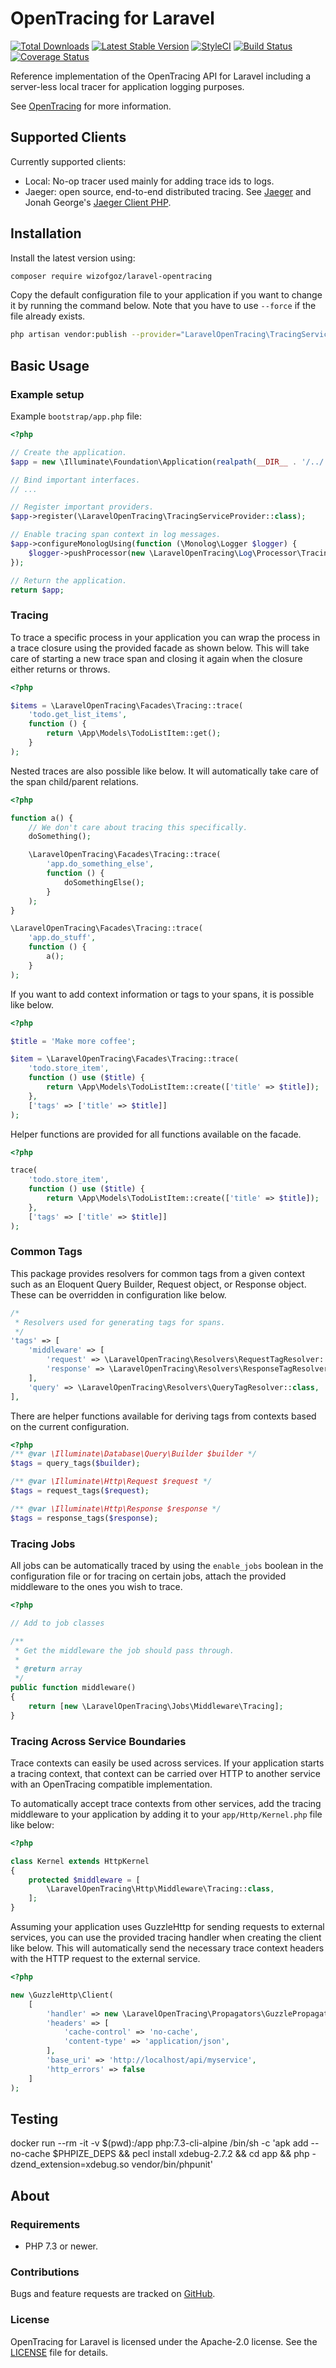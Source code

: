 # OpenTracing for Laravel

[![Total Downloads](https://img.shields.io/packagist/dt/wizofgoz/laravel-opentracing.svg?style=flat-square)](https://packagist.org/packages/wizofgoz/laravel-opentracing)
[![Latest Stable Version](https://img.shields.io/packagist/v/wizofgoz/laravel-opentracing.svg?style=flat-square)](https://packagist.org/packages/wizofgoz/laravel-opentracing)
[![StyleCI](https://github.styleci.io/repos/271911972/shield?style=flat-square&branch=develop)](https://github.styleci.io/repos/271911972)
[![Build Status](https://img.shields.io/travis/wizofgoz/laravel-opentracing/master.svg?style=flat-square)](https://travis-ci.org/wizofgoz/laravel-opentracing)
[![Coverage Status](https://coveralls.io/repos/github/Wizofgoz/laravel-opentracing/badge.svg?branch=master)](https://coveralls.io/github/Wizofgoz/laravel-opentracing?branch=master)

Reference implementation of the OpenTracing API for Laravel including a server-less local tracer for application
logging purposes.

See [OpenTracing](http://opentracing.io/) for more information.

## Supported Clients

Currently supported clients:

- Local: No-op tracer used mainly for adding trace ids to logs.
- Jaeger: open source, end-to-end distributed tracing. See [Jaeger](https://www.jaegertracing.io/) and
    Jonah George's [Jaeger Client PHP](https://github.com/jonahgeorge/jaeger-client-php).

## Installation

Install the latest version using:

```bash
composer require wizofgoz/laravel-opentracing
```

Copy the default configuration file to your application if you want to change it by running the command below. Note
that you have to use `--force` if the file already exists.

```bash
php artisan vendor:publish --provider="LaravelOpenTracing\TracingServiceProvider"
```

## Basic Usage

### Example setup

Example `bootstrap/app.php` file:

```php
<?php

// Create the application.
$app = new \Illuminate\Foundation\Application(realpath(__DIR__ . '/../'));

// Bind important interfaces.
// ...

// Register important providers.
$app->register(\LaravelOpenTracing\TracingServiceProvider::class);

// Enable tracing span context in log messages.
$app->configureMonologUsing(function (\Monolog\Logger $logger) {
    $logger->pushProcessor(new \LaravelOpenTracing\Log\Processor\TracingProcessor());
});

// Return the application.
return $app;
```

### Tracing

To trace a specific process in your application you can wrap the process in a trace closure using the provided facade as shown below. This will take
care of starting a new trace span and closing it again when the closure either returns or throws.

```php
<?php

$items = \LaravelOpenTracing\Facades\Tracing::trace(
    'todo.get_list_items',
    function () {
        return \App\Models\TodoListItem::get();
    }
);
```

Nested traces are also possible like below. It will automatically take care of the span child/parent relations.

```php
<?php

function a() {
    // We don't care about tracing this specifically.
    doSomething();

    \LaravelOpenTracing\Facades\Tracing::trace(
        'app.do_something_else',
        function () {
            doSomethingElse();
        }
    );
}

\LaravelOpenTracing\Facades\Tracing::trace(
    'app.do_stuff',
    function () {
        a();
    }
);
```

If you want to add context information or tags to your spans, it is possible like below.

```php
<?php

$title = 'Make more coffee';

$item = \LaravelOpenTracing\Facades\Tracing::trace(
    'todo.store_item',
    function () use ($title) {
        return \App\Models\TodoListItem::create(['title' => $title]);
    },
    ['tags' => ['title' => $title]]
);
```

Helper functions are provided for all functions available on the facade.

```php
<?php

trace(
    'todo.store_item',
    function () use ($title) {
        return \App\Models\TodoListItem::create(['title' => $title]);
    },
    ['tags' => ['title' => $title]]
);
```

### Common Tags

This package provides resolvers for common tags from a given context such as an Eloquent Query Builder, Request object, or Response object. These can be overridden in configuration like below.
```php
/*
 * Resolvers used for generating tags for spans.
 */
'tags' => [
    'middleware' => [
        'request' => \LaravelOpenTracing\Resolvers\RequestTagResolver::class,
        'response' => \LaravelOpenTracing\Resolvers\ResponseTagResolver::class,
    ],
    'query' => \LaravelOpenTracing\Resolvers\QueryTagResolver::class,
],
```

There are helper functions available for deriving tags from contexts based on the current configuration.

```php
<?php
/** @var \Illuminate\Database\Query\Builder $builder */
$tags = query_tags($builder);

/** @var \Illuminate\Http\Request $request */
$tags = request_tags($request);

/** @var \Illuminate\Http\Response $response */
$tags = response_tags($response);
```

### Tracing Jobs

All jobs can be automatically traced by using the `enable_jobs` boolean in the configuration file or for tracing on certain jobs, attach the provided middleware to the ones you wish to trace.

```php
<?php

// Add to job classes

/**
 * Get the middleware the job should pass through.
 *
 * @return array
 */
public function middleware()
{
    return [new \LaravelOpenTracing\Jobs\Middleware\Tracing];
}
```

### Tracing Across Service Boundaries

Trace contexts can easily be used across services. If your application starts a tracing context, that context can be
carried over HTTP to another service with an OpenTracing compatible implementation.

To automatically accept trace contexts from other services, add the tracing middleware to your application by adding it
to your `app/Http/Kernel.php` file like below:

```php
<?php

class Kernel extends HttpKernel
{
    protected $middleware = [
        \LaravelOpenTracing\Http\Middleware\Tracing::class,
    ];
}
```

Assuming your application uses GuzzleHttp for sending requests to external services, you can use the provided tracing
handler when creating the client like below. This will automatically send the necessary trace context headers with the
HTTP request to the external service.

```php
<?php

new \GuzzleHttp\Client(
    [
        'handler' => new \LaravelOpenTracing\Propagators\GuzzlePropagator(),
        'headers' => [
            'cache-control' => 'no-cache',
            'content-type' => 'application/json',
        ],
        'base_uri' => 'http://localhost/api/myservice',
        'http_errors' => false
    ]
);
```

## Testing

docker run --rm -it -v $(pwd):/app php:7.3-cli-alpine /bin/sh -c 'apk add --no-cache $PHPIZE_DEPS && pecl install xdebug-2.7.2 && cd app && php -dzend_extension=xdebug.so vendor/bin/phpunit'

## About

### Requirements

- PHP 7.3 or newer.

### Contributions

Bugs and feature requests are tracked on [GitHub](https://github.com/Wizofgoz/laravel-opentracing/issues).

### License

OpenTracing for Laravel is licensed under the Apache-2.0 license. See the [LICENSE](LICENSE) file for details.
